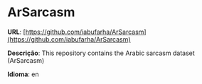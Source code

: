 # ArSarcasm
**URL**: [https://github.com/iabufarha/ArSarcasm](https://github.com/iabufarha/ArSarcasm)

**Descrição**: This repository contains the Arabic sarcasm dataset (ArSarcasm)

**Idioma**: en
